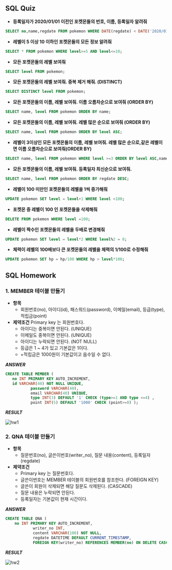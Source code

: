 ## SQL Quiz

- **등록일자가 2020/01/01 이전인 포켓몬들의 번호, 이름, 등록일자 알려줘**
```sql
SELECT no,name,regdate FROM pokemon WHERE DATE(regdate) < DATE('2020/01/01');
```

- **레벨이 5 이상 10 이하인 포켓몬들의 모든 정보 알려줘**
```sql
SELECT * FROM pokemon WHERE level>=5 AND level<=10;
```
- **모든 포켓몬들의 레벨 보여줘**
```sql
SELECT level FROM pokemon;
```
- **모든 포켓몬들의 레벨 보여줘. 중복 제거 해줘. (DISTINCT)**
```sql
SELECT DISTINCT level FROM pokemon;
```
- **모든 포켓몬들의 이름, 레벨 보여줘. 이름 오름차순으로 보여줘  (ORDER BY)**
```sql
SELECT name, level FROM pokemon ORDER BY name;
```
- **모든 포켓몬들의 이름, 레벨 보여줘. 레벨 많은 순으로 보여줘  (ORDER BY)**
```sql 
SELECT name, level FROM pokemon ORDER BY level ASC;
```
- **레벨이 3이상인 모든 포켓몬들의 이름, 레벨 보여줘. 레벨 많은 순으로,같은 레벨이면 이름 오름차순으로 보여줘(ORDER BY)**
```sql
SELECT name, level FROM pokemon WHERE level >=3 ORDER BY level ASC,name ASC;
```
- **모든 포켓몬들의 이름, 레벨 보여줘. 등록일자 최신순으로 보여줘.**
```sql
SELECT name, level FROM pokemon ORDER BY regdate DESC;
```
- **레벨이 100 미만인 포켓몬들의 레벨을 1씩 증가해줘**
```sql
UPDATE pokemon SET level = level+1 WHERE level <100;
```
- **포켓몬 중 레벨이 100 인 포켓몬들을 삭제해줘**
```sql
DELETE FROM pokemon WHERE level =100;
```
- **레벨이 짝수인 포켓몬들의 레벨을 두배로 변경해줘**
```sql
UPDATE pokemon SET level = level*2 WHERE level%2 = 0;
```
- **체력이 레벨의 100배보다 큰 포켓몬들의 레벨을 체력의 1/100로 수정해줘**
```sql
UPDATE pokemon SET hp = hp/100 WHERE hp > level*100;
```



## SQL Homework
### **1. MEMBER 테이블 만들기**
* **항목**
  * 회원번호(no), 아이디(id), 패스워드(password), 이메일(email), 등급(type), 적립금(point)
* **제약조건**
  Primary key 는 회원번호다.
  * 아이디는 중복이면 안된다. (UNIQUE) 
  * 이메일도 중복이면 안된다. (UNIQUE) 
  * 아이디는 누락되면 안된다. (NOT NULL)
  * 등급은 1 ~ 4가 있고 기본값은 1이다.
  * +적립금은 1000원이 기본값이고 음수일 수 없다.
 
 __*ANSWER*__
 ```sql
 CREATE TABLE MEMBER (
	no INT PRIMARY KEY AUTO_INCREMENT,
	id VARCHAR(40) NOT NULL UNIQUE,
            password VARCHAR(40),
            email VARCHAR(40) UNIQUE,
            type INT(3) DEFAULT '1' CHECK (type>=1 AND type <=4) ,
            point INT(5) DEFAULT '1000' CHECK (point>=0) );
```
__*RESULT*__

![hw1](https://user-images.githubusercontent.com/43839669/101602120-f0f77800-3a40-11eb-8d3c-131501b913a7.JPG)




### **2. QNA 테이블 만들기**

* **항목** 
  * 질문번호(no), 글쓴이번호(writer_no), 질문 내용(content), 등록일자(regdate)
* **제약조건**
  * Primary key 는 질문번호다.
  * 글쓴이번호는 MEMBER 테이블의 회원번호를 참조한다. (FOREIGN KEY)
  * 글쓴이 회원이 삭제되면 해당 질문도 삭제된다. (CASCADE)	
  * 질문 내용은 누락되면 안된다.
  * 등록일자는 기본값이 현재 시간이다. 
   
 
__*ANSWER*__
 
```sql
CREATE TABLE QNA (
	no INT PRIMARY KEY AUTO_INCREMENT,
            writer_no INT,
            content VARCHAR(100) NOT NULL,
            regdate DATETIME DEFAULT CURRENT_TIMESTAMP,
            FOREIGN KEY(writer_no) REFERENCES MEMBER(no) ON DELETE CASCADE);
```
__*RESULT*__

![hw2](https://user-images.githubusercontent.com/43839669/101602218-1be1cc00-3a41-11eb-8af6-7ed896c212fd.JPG)
